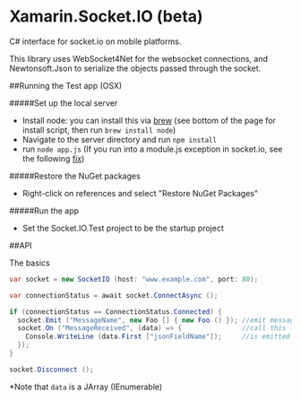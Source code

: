 Xamarin.Socket.IO (beta)
=================

C# interface for socket.io on mobile platforms.

This library uses WebSocket4Net for the websocket connections, and Newtonsoft.Json to serialize the objects passed through the socket.

##Running the Test app (OSX)

#####Set up the local server

  * Install node: you can install this via [brew](http://brew.sh/) (see bottom of the page for install script,
    then run ```brew install node```)
  * Navigate to the server directory and run ```npm install```
  * run ```node app.js```
  (If you run into a module.js exception in socket.io, see the following [fix](http://stackoverflow.com/questions/11266608/socket-io-error))

#####Restore the NuGet packages
  
  * Right-click on references and select "Restore NuGet Packages"

#####Run the app

  * Set the Socket.IO.Test project to be the startup project

##API

The basics

```C#
var socket = new SocketIO (host: "www.example.com", port: 80);

var connectionStatus = await socket.ConnectAsync ();

if (connectionStatus == ConnectionStatus.Connected) {
  socket.Emit ("MessageName", new Foo [] { new Foo () }); //emit message named "MessageName" with args a list of Foos
  socket.On ("MessageReceived", (data) => {               //call this lambda when a message named "MessageReceived"
    Console.WriteLine (data.First ["jsonFieldName"]);     //is emitted from the server
  });
}

socket.Disconnect ();
```
\*Note that ```data``` is a JArray (IEnumerable)

